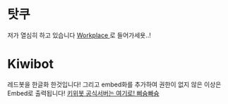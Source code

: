 # 탓쿠

저가 열심히 하고 있습니다 [ Workplace ](https://discord.gg/KNBGZU2)로 들어가세욧..!

# Kiwibot
레드봇을 한글화 한것입니다!
그리고 embed화를 추가하여 권한이 없지 않은 이상은 Embed로 출력됩니다!
[ 키위봇 공식서버는 여기로! 삐슝빠슝 ](https://discord.gg/wb5JgQt)
